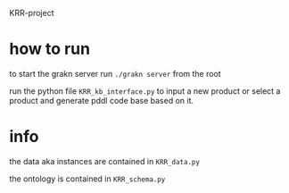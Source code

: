 KRR-project



# how to run
to start the grakn server run `./grakn server` from the root

run the python file `KRR_kb_interface.py` to input a new product or select a product and generate pddl code base based on it.

# info
the data aka instances are contained in `KRR_data.py`

the ontology is contained in `KRR_schema.py`

 